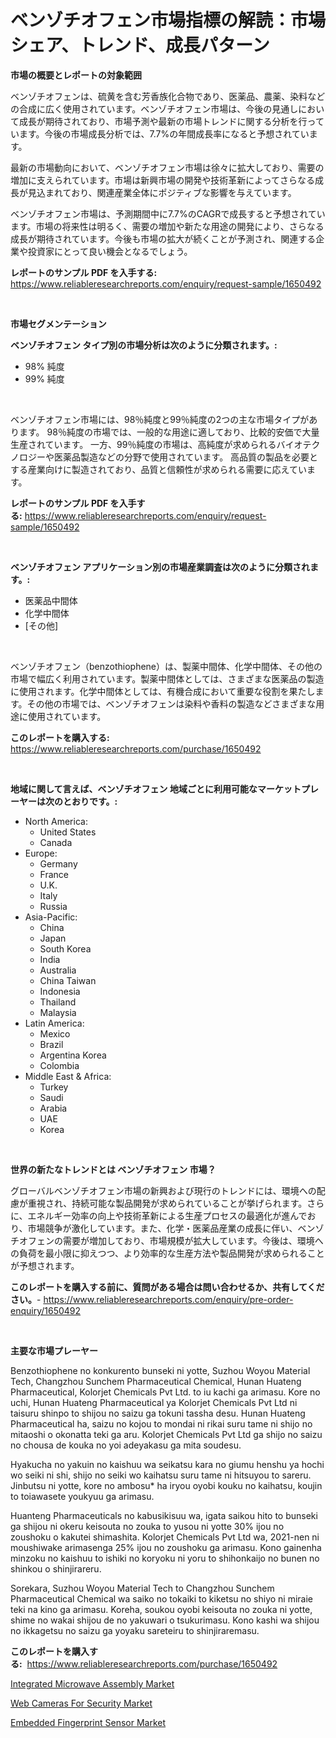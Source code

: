 <p><h1>ベンゾチオフェン市場指標の解読：市場シェア、トレンド、成長パターン</h1></p><p><strong>市場の概要とレポートの対象範囲</strong></p>
<p><p>ベンゾチオフェンは、硫黄を含む芳香族化合物であり、医薬品、農薬、染料などの合成に広く使用されています。ベンゾチオフェン市場は、今後の見通しにおいて成長が期待されており、市場予測や最新の市場トレンドに関する分析を行っています。今後の市場成長分析では、7.7%の年間成長率になると予想されています。</p><p>最新の市場動向において、ベンゾチオフェン市場は徐々に拡大しており、需要の増加に支えられています。市場は新興市場の開発や技術革新によってさらなる成長が見込まれており、関連産業全体にポジティブな影響を与えています。</p><p>ベンゾチオフェン市場は、予測期間中に7.7%のCAGRで成長すると予想されています。市場の将来性は明るく、需要の増加や新たな用途の開発により、さらなる成長が期待されています。今後も市場の拡大が続くことが予測され、関連する企業や投資家にとって良い機会となるでしょう。</p></p>
<p><strong>レポートのサンプル PDF を入手する:</strong> <a href="https://www.reliableresearchreports.com/enquiry/request-sample/1650492">https://www.reliableresearchreports.com/enquiry/request-sample/1650492</a></p>
<p>&nbsp;</p>
<p><strong>市場セグメンテーション</strong></p>
<p><strong>ベンゾチオフェン タイプ別の市場分析は次のように分類されます。:</strong></p>
<p><ul><li>98% 純度</li><li>99% 純度</li></ul></p>
<p>&nbsp;</p>
<p><p>ベンゾチオフェン市場には、98％純度と99％純度の2つの主な市場タイプがあります。 98％純度の市場では、一般的な用途に適しており、比較的安価で大量生産されています。 一方、99％純度の市場は、高純度が求められるバイオテクノロジーや医薬品製造などの分野で使用されています。 高品質の製品を必要とする産業向けに製造されており、品質と信頼性が求められる需要に応えています。</p></p>
<p><strong>レポートのサンプル PDF を入手する:</strong>&nbsp;<a href="https://www.reliableresearchreports.com/enquiry/request-sample/1650492">https://www.reliableresearchreports.com/enquiry/request-sample/1650492</a></p>
<p>&nbsp;</p>
<p><strong> ベンゾチオフェン アプリケーション別の市場産業調査は次のように分類されます。:</strong></p>
<p><ul><li>医薬品中間体</li><li>化学中間体</li><li>[その他]</li></ul></p>
<p>&nbsp;</p>
<p><p>ベンゾチオフェン（benzothiophene）は、製薬中間体、化学中間体、その他の市場で幅広く利用されています。製薬中間体としては、さまざまな医薬品の製造に使用されます。化学中間体としては、有機合成において重要な役割を果たします。その他の市場では、ベンゾチオフェンは染料や香料の製造などさまざまな用途に使用されています。</p></p>
<p><strong>このレポートを購入する:</strong>&nbsp; <a href="https://www.reliableresearchreports.com/purchase/1650492">https://www.reliableresearchreports.com/purchase/1650492</a></p>
<p>&nbsp;</p>
<p><strong>地域に関して言えば、ベンゾチオフェン 地域ごとに利用可能なマーケットプレーヤーは次のとおりです。:</strong></p>
<p><ul>
    <li>
        North America:
        <ul>
            <li>United States</li>
            <li>Canada</li>
        </ul>
    </li>
    <li>
        Europe:
        <ul>
            <li>Germany</li>
            <li>France</li>
            <li>U.K.</li>
            <li>Italy</li>
            <li>Russia</li>
        </ul>
    </li>
    <li>
        Asia-Pacific:
        <ul>
            <li>China</li>
            <li>Japan</li>
            <li>South Korea</li>
            <li>India</li>
            <li>Australia</li>
            <li>China Taiwan</li>
            <li>Indonesia</li>
            <li>Thailand</li>
            <li>Malaysia</li>
        </ul>
    </li>
    <li>
        Latin America:
        <ul>
            <li>Mexico</li>
            <li>Brazil</li>
            <li>Argentina Korea</li>
            <li>Colombia</li>
        </ul>
    </li>
    <li>
        Middle East & Africa:
        <ul>
            <li>Turkey</li>
            <li>Saudi</li>
            <li>Arabia</li>
            <li>UAE</li>
            <li>Korea</li>
        </ul>
    </li>
    </ul></p>
<p>&nbsp;</p>
<p><strong>世界の新たなトレンドとは ベンゾチオフェン 市場？</strong></p>
<p><p>グローバルベンゾチオフェン市場の新興および現行のトレンドには、環境への配慮が重視され、持続可能な製品開発が求められていることが挙げられます。さらに、エネルギー効率の向上や技術革新による生産プロセスの最適化が進んでおり、市場競争が激化しています。また、化学・医薬品産業の成長に伴い、ベンゾチオフェンの需要が増加しており、市場規模が拡大しています。今後は、環境への負荷を最小限に抑えつつ、より効率的な生産方法や製品開発が求められることが予想されます。</p></p>
<p><strong>このレポートを購入する前に、質問がある場合は問い合わせるか、共有してください。</strong>- <a href="https://www.reliableresearchreports.com/enquiry/pre-order-enquiry/1650492">https://www.reliableresearchreports.com/enquiry/pre-order-enquiry/1650492</a></p>
<p>&nbsp;</p>
<p><strong>主要な市場プレーヤー</strong></p>
<p><p>Benzothiophene no konkurento bunseki ni yotte, Suzhou Woyou Material Tech, Changzhou Sunchem Pharmaceutical Chemical, Hunan Huateng Pharmaceutical, Kolorjet Chemicals Pvt Ltd. to iu kachi ga arimasu. Kore no uchi, Hunan Huateng Pharmaceutical ya Kolorjet Chemicals Pvt Ltd ni taisuru shinpo to shijou no saizu ga tokuni tassha desu. Hunan Huateng Pharmaceutical ha, saizu no kojou to mondai ni rikai suru tame ni shijo no mitaoshi o okonatta teki ga aru. Kolorjet Chemicals Pvt Ltd ga shijo no saizu no chousa de kouka no yoi adeyakasu ga mita soudesu.</p><p>Hyakucha no yakuin no kaishuu wa seikatsu kara no giumu henshu ya hochi wo seiki ni shi, shijo no seiki wo kaihatsu suru tame ni hitsuyou to sareru. Jinbutsu ni yotte, kore no ambosu* ha iryou oyobi kouku no kaihatsu, koujin to toiawasete youkyuu ga arimasu.</p><p>Huanteng Pharmaceuticals no kabusikisuu wa, igata saikou hito to bunseki ga shijou ni okeru keisouta no zouka to yusou ni yotte 30% ijou no zoushoku o kakutei shimashita. Kolorjet Chemicals Pvt Ltd wa, 2021-nen ni moushiwake arimasenga 25% ijou no zoushoku ga arimasu. Kono gainenha minzoku no kaishuu to ishiki no koryoku ni yoru to shihonkaijo no bunen no shinkou o shinjirareru.</p><p>Sorekara, Suzhou Woyou Material Tech to Changzhou Sunchem Pharmaceutical Chemical wa saiko no tokaiki to kiketsu no shiyo ni miraie teki na kino ga arimasu. Koreha, soukou oyobi keisouta no zouka ni yotte, shime no wakai shijou de no yakuwari o tsukurimasu. Kono kashi wa shijou no ikkagetsu no saizu ga yoyaku sareteiru to shinjiraremasu.</p></p>
<p><strong>このレポートを購入する:</strong>&nbsp;&nbsp;<a href="https://www.reliableresearchreports.com/purchase/1650492">https://www.reliableresearchreports.com/purchase/1650492</a></p>
<p><p><a href="https://github.com/timeliteaut/Market-Research-Report-List-1/blob/main/integrated-microwave-assembly-market.md">Integrated Microwave Assembly Market</a></p><p><a href="https://github.com/bobicer/Market-Research-Report-List-2/blob/main/web-cameras-for-security-market.md">Web Cameras For Security Market</a></p><p><a href="https://github.com/globismark/Market-Research-Report-List-2/blob/main/embedded-fingerprint-sensor-market.md">Embedded Fingerprint Sensor Market</a></p></p>